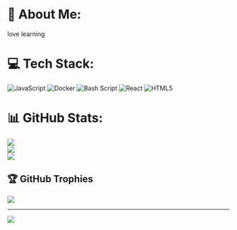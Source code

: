 # 💫 About Me:
love learning


# 💻 Tech Stack:
![JavaScript](https://img.shields.io/badge/javascript-%23323330.svg?style=for-the-badge&logo=javascript&logoColor=%23F7DF1E) ![Docker](https://img.shields.io/badge/docker-%230db7ed.svg?style=for-the-badge&logo=docker&logoColor=white) ![Bash Script](https://img.shields.io/badge/bash_script-%23121011.svg?style=for-the-badge&logo=gnu-bash&logoColor=white) ![React](https://img.shields.io/badge/react-%2320232a.svg?style=for-the-badge&logo=react&logoColor=%2361DAFB) ![HTML5](https://img.shields.io/badge/html5-%23E34F26.svg?style=for-the-badge&logo=html5&logoColor=white)
# 📊 GitHub Stats:
![](https://github-readme-stats.vercel.app/api?username=mirolaser&theme=dark&hide_border=false&include_all_commits=false&count_private=false)<br/>
![](https://nirzak-streak-stats.vercel.app/?user=mirolaser&theme=dark&hide_border=false)<br/>
![](https://github-readme-stats.vercel.app/api/top-langs/?username=mirolaser&theme=dark&hide_border=false&include_all_commits=false&count_private=false&layout=compact)

## 🏆 GitHub Trophies
![](https://github-profile-trophy.vercel.app/?username=mirolaser&theme=gruvbox&no-frame=false&no-bg=true&margin-w=4)

---
[![](https://visitcount.itsvg.in/api?id=mirolaser&icon=0&color=0)](https://visitcount.itsvg.in)

<!-- Proudly created with GPRM ( https://gprm.itsvg.in ) -->
